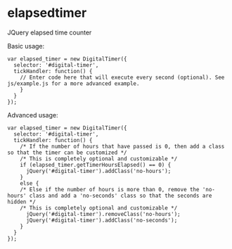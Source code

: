 # elapsedtimer
JQuery elapsed time counter

Basic usage:

    var elapsed_timer = new DigitalTimer({
      selector: '#digital-timer',
      tickHandler: function() {
        // Enter code here that will execute every second (optional). See js/example.js for a more advanced example.
        }
      }
    });

Advanced usage:

    var elapsed_timer = new DigitalTimer({
      selector: '#digital-timer',
      tickHandler: function() {
        /* If the number of hours that have passed is 0, then add a class so that the timer can be customized */
        /* This is completely optional and customizable */
        if (elapsed_timer.getTimerHoursElapsed() == 0) {
          jQuery('#digital-timer').addClass('no-hours');
        }
        else {
        /* Else if the number of hours is more than 0, remove the 'no-hours' class and add a 'no-seconds' class so that the seconds are hidden */
        /* This is completely optional and customizable */
          jQuery('#digital-timer').removeClass('no-hours');
          jQuery('#digital-timer').addClass('no-seconds');
        }
      }
    });


